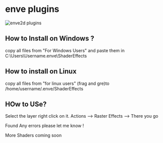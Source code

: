 # enve plugins
![enve2d plugins](https://user-images.githubusercontent.com/68183694/202194317-62c6c005-f975-4fcd-9f75-12b983bfe07e.png)
## How to Install on Windows ?
copy all files from "For Windows Users" and paste them in C:\Users\Username\.enve\ShaderEffects


## How to install on Linux

copy all files from "for linux users" (frag and gre)to
/home/username/.enve/ShaderEffects

## HOw to USe?
Select the layer right click on it. Actions --> Raster Effects --> There you go
 



Found Any errors please let me know !

More Shaders coming soon

